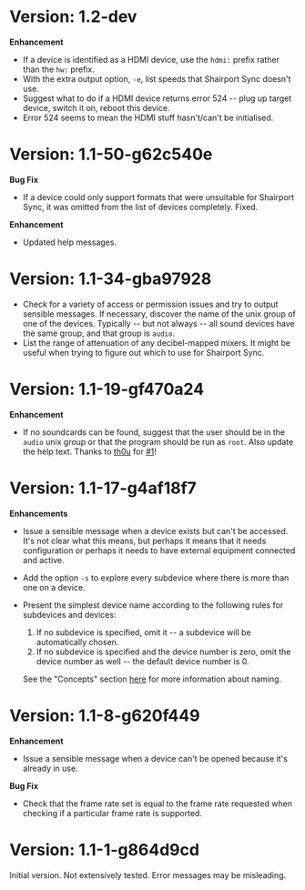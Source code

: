 Version: 1.2-dev
===
**Enhancement**
* If a device is identified as a HDMI device, use the `hdmi:` prefix rather than the `hw:` prefix.
* With the extra output option, `-e`, list speeds that Shairport Sync doesn't use.
* Suggest what to do if a HDMI device returns error 524 -- plug up target device, switch it on, reboot this device.
* Error 524 seems to mean the HDMI stuff hasn't/can't be initialised.

Version: 1.1-50-g62c540e
====
**Bug Fix**
* If a device could only support formats that were unsuitable for Shairport Sync, it was omitted from the list of devices completely. Fixed.

**Enhancement**
* Updated help messages.

Version: 1.1-34-gba97928
====
* Check for a variety of access or permission issues and try to output sensible messages. If necessary, discover the name of the unix group of one of the devices. Typically -- but not always -- all sound devices have the same group, and that group is `audio`.
* List the range of attenuation of any decibel-mapped mixers. It might be useful when trying to figure out which to use for Shairport Sync.

Version: 1.1-19-gf470a24
====
**Enhancement**
* If no soundcards can be found, suggest that the user should be in the `audio` unix group or that the program should be run as `root`.
Also update the help text. Thanks to [th0u](https://github.com/th0u) for [#1](https://github.com/mikebrady/sps-alsa-explore/issues/1)!

Version: 1.1-17-g4af18f7
====
**Enhancements**
* Issue a sensible message when a device exists but can't be accessed. It's not clear what this means, but perhaps it means that it needs configuration or perhaps it needs to have external equipment connected and active.
* Add the option `-s` to explore every subdevice where there is more than one on a device.
* Present the simplest device name according to the following rules for subdevices and devices:

  1. If no subdevice is specified, omit it -- a subdevice will be automatically chosen.
  2. If no subdevice is specified and the device number is zero, omit the device number as well -- the default device number is 0.

   See the "Concepts" section [here](https://en.wikipedia.org/wiki/Advanced_Linux_Sound_Architecture) for more information about naming.

Version: 1.1-8-g620f449
====
**Enhancement**
* Issue a sensible message when a device can't be opened because it's already in use.

**Bug Fix**
* Check that the frame rate set is equal to the frame rate requested when checking if a particular frame rate is supported.

Version: 1.1-1-g864d9cd
====
Initial version. Not extensively tested. Error messages may be misleading.
